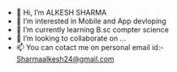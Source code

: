 - 👋 Hi, I’m ALKESH SHARMA
- 👀 I’m interested in Mobile and App devloping
- 🌱 I’m currently learning B.sc compter science
- 💞️ I’m looking to collaborate on ...
- 📫 You can cotact me on personal email id:- Sharmaalkesh24@gmail.com

<!---
ALKESHSHARMA24/ALKESHSHARMA24 is a ✨ special ✨ repository because its `README.md` (this file) appears on your GitHub profile.
You can click the Preview link to take a look at your changes.
--->
